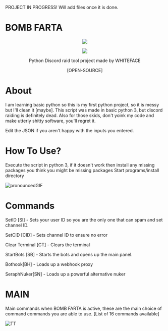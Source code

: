 PROJECT IN PROGRESS! Will add files once it is done.

# BOMB FARTA

<p align="center">
<img src="https://img.shields.io/badge/Python-3_or_higher-blue" </a>
</p>

<p align="center">
<img src="https://github.com/BLOOD-FIST/BOMB-FARTA/assets/136256919/465fab90-b2a1-4689-992c-7825e99b375c" </a>
</p>

<p align="center">
Python Discord raid tool project made by WHITEFACE
</p>

<p align="center">
[OPEN-SOURCE]
</p>


# About

I am learning basic python so this is my first python project, so it is messy but I'll clean it [maybe].
This script was made in basic python 3, but discord raiding is definitely dead. 
Also for those skids, don't yoink my code and make utterly shitty software, you'll regret it.

Edit the JSON if you aren't happy with the inputs you entered.

# How To Use?

Execute the script in python 3,
if it doesn't work then install any missing packages you think you might be missing packages
Start programs/install directory


![pronouncedGIF](https://github.com/BLOOD-FIST/BOMB-FARTA/assets/136256919/e63a8970-7d0b-4b06-8b3f-0f4cabf18d39)

# Commands

SetID [SI] - Sets your user ID so you are the only one that can spam and set channel ID. 

SetCID [CID] - Sets channel ID to ensure no error

Clear Terminal [CT] - Clears the terminal

StartBots [SB] - Starts the bots and opens up the main panel.

Bothook[BH] - Loads up a webhook proxy

SeraphNuker[SN] - Loads up a powerful alternative nuker


# MAIN

Main commands when BOMB FARTA is active, these are the main choice of command commands you are able to use. [List of 16 commands available]

![TT](https://github.com/BLOOD-FIST/BOMB-FARTA/assets/136256919/a7a91d13-f9dc-44d7-831f-cdc60c1cbb0a)

